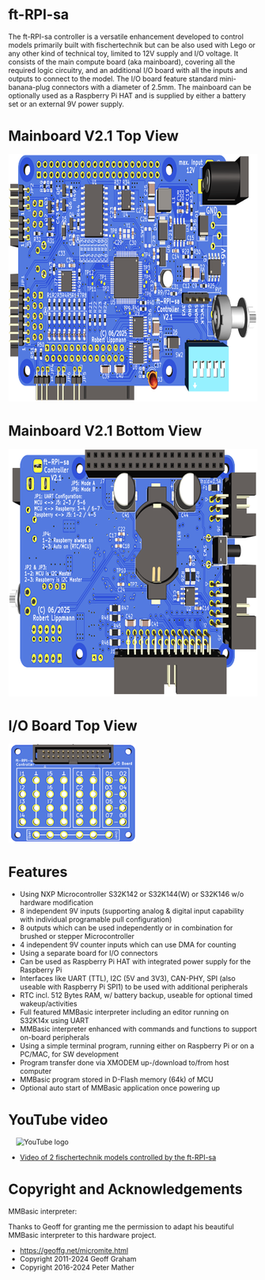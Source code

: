 # ft-RPI-sa
The ft-RPI-sa controller is a versatile enhancement developed to control models primarily built with fischertechnik but can be also used with Lego or any other kind of technical toy, limited to 12V supply and I/O voltage.
It consists of the main compute board (aka mainboard), covering all the required logic circuitry, and an additional I/O board with all the inputs and outputs to connect to the model. The I/O board feature standard mini-banana-plug connectors with a diameter of 2.5mm. The mainboard can be optionally used as a Raspberry Pi HAT and is supplied by either a battery set or an external 9V power supply.

# Mainboard V2.1 Top View
<img src="doc/Images/Mainboard_V2.1_Top.png" height="500" alt="Mainboard V2.1 Top view">

# Mainboard V2.1 Bottom View
<img src="doc/Images/Mainboard_V2.1_Bottom.png" height="500" alt="Mainboard V2.1 Bottom view">

# I/O Board Top View
<img src="doc/Images/IO-Board_Top.png" height="200" alt="I/O Board Top view">

# Features
 - Using NXP Microcontroller S32K142 or S32K144(W) or S32K146 w/o hardware modification
 - 8 independent 9V inputs (supporting analog & digital input capability with individual
   programable pull configuration)
 - 8 outputs which can be used independently or in combination for brushed or stepper Microcontroller
 - 4 independent 9V counter inputs which can use DMA for counting
 - Using a separate board for I/O connectors
 - Can be used as Raspberry Pi HAT with integrated power supply for the Raspberry Pi
 - Interfaces like UART (TTL), I2C (5V and 3V3), CAN-PHY, SPI (also useable with Raspberry Pi SPI1)
   to be used with additional peripherals
 - RTC incl. 512 Bytes RAM, w/ battery backup, useable for optional timed wakeup/activities
 - Full featured MMBasic interpreter including an editor running on S32K14x using UART
 - MMBasic interpreter enhanced with commands and functions to support on-board peripherals
 - Using a simple terminal program, running either on Raspberry Pi or on a PC/MAC, for SW development
 - Program transfer done via XMODEM up-/download to/from host computer
 - MMBasic program stored in D-Flash memory (64k) of MCU
 - Optional auto start of MMBasic application once powering up
 
# YouTube video
&nbsp;&nbsp;&nbsp;&nbsp;<img src="https://www.gstatic.com/youtube/img/branding/youtubelogo/svg/youtubelogo.svg" width="10%" alt="YouTube logo">
 - [Video of 2 fischertechnik models controlled by the ft-RPI-sa](https://www.youtube.com/watch?v=sPbV3bQHXdk)

# Copyright and Acknowledgements

MMBasic interpreter:

Thanks to Geoff for granting me the permission to adapt his beautiful MMBasic interpreter to this hardware project.
 - https://geoffg.net/micromite.html
 - Copyright 2011-2024 Geoff Graham
 - Copyright 2016-2024 Peter Mather
